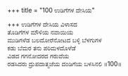 +++
title = "100 ಉಡಿಗೆಗಳ ದೇಸಿಯ"

+++
ಉಡಿಗೆಗಳ ದೇಸಿಯ ವಿಳಾಸದ  
ತೊಡಿಗೆಗಳ ಮೌಳಿಯ ನವಾಯಿಯ  
ಮುಡಿಗಳೆಡ ಬಲದೋರೆನೋಟದ ಬಳ್ಳಿ ಬೆಳಗುಗಳ  
ಕಡು ಬೆಮರ ತನು ಪರಿಮಳದೊಳೆಡೆ  
ವಿಡದ ಗಗನೋದರದ ಗರುವೆಯ  
ರಡಸಿದರು ದ್ರುಪದಾತ್ಮಜೆಯ ದಂಡಿಗೆಯ ಬಳಸಿನಲಿ    ॥100॥